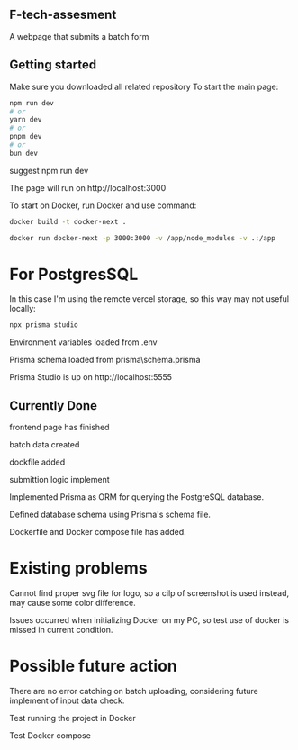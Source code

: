 ## F-tech-assesment

A webpage that submits a batch form

## Getting started
Make sure you downloaded all related repository
To start the main page:
```bash
npm run dev
# or
yarn dev
# or
pnpm dev
# or
bun dev
```
suggest npm run dev

The page will run on http://localhost:3000

To start on Docker, run Docker and use command: 

```bash
docker build -t docker-next .

docker run docker-next -p 3000:3000 -v /app/node_modules -v .:/app
```

# For PostgresSQL 

In this case I'm using the remote vercel storage, so this way may not useful locally:

```bash
npx prisma studio
```

Environment variables loaded from .env

Prisma schema loaded from prisma\schema.prisma

Prisma Studio is up on http://localhost:5555

## Currently Done
frontend page has finished

batch data created

dockfile added

submittion logic implement

Implemented Prisma as ORM for querying the PostgreSQL database.

Defined database schema using Prisma's schema file.

Dockerfile and Docker compose file has added.

# Existing problems

Cannot find proper svg file for logo, so a cilp of screenshot is used instead, may cause some color difference.

Issues occurred when initializing Docker on my PC, so test use of docker is missed in current condition.

# Possible future action

There are no error catching on batch uploading, considering future implement of input data check.

Test running the project in Docker

Test Docker compose
